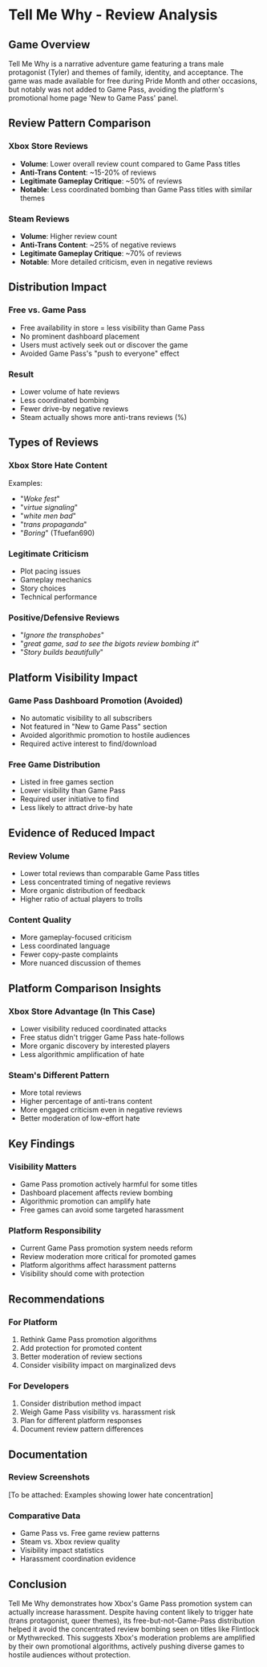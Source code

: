 # Tell Me Why - Review Analysis

## Game Overview
Tell Me Why is a narrative adventure game featuring a trans male protagonist (Tyler) and themes of family, identity, and acceptance. The game was made available for free during Pride Month and other occasions, but notably was not added to Game Pass, avoiding the platform's promotional home page 'New to Game Pass' panel.

## Review Pattern Comparison

### Xbox Store Reviews
- **Volume**: Lower overall review count compared to Game Pass titles
- **Anti-Trans Content**: ~15-20% of reviews
- **Legitimate Gameplay Critique**: ~50% of reviews
- **Notable**: Less coordinated bombing than Game Pass titles with similar themes

### Steam Reviews
- **Volume**: Higher review count
- **Anti-Trans Content**: ~25% of negative reviews
- **Legitimate Gameplay Critique**: ~70% of reviews
- **Notable**: More detailed criticism, even in negative reviews

## Distribution Impact

### Free vs. Game Pass
- Free availability in store = less visibility than Game Pass
- No prominent dashboard placement
- Users must actively seek out or discover the game
- Avoided Game Pass's "push to everyone" effect

### Result
- Lower volume of hate reviews
- Less coordinated bombing
- Fewer drive-by negative reviews
- Steam actually shows more anti-trans reviews (%)

## Types of Reviews

### Xbox Store Hate Content
Examples:
- "*Woke fest*"
- "*virtue signaling*"
- "*white men bad*"
- "*trans propaganda*"
- "*Boring*" (Tfuefan690)

### Legitimate Criticism
- Plot pacing issues
- Gameplay mechanics
- Story choices
- Technical performance

### Positive/Defensive Reviews
- "*Ignore the transphobes*"
- "*great game, sad to see the bigots review bombing it*"
- "*Story builds beautifully*"

## Platform Visibility Impact

### Game Pass Dashboard Promotion (Avoided)
- No automatic visibility to all subscribers
- Not featured in "New to Game Pass" section
- Avoided algorithmic promotion to hostile audiences
- Required active interest to find/download

### Free Game Distribution
- Listed in free games section
- Lower visibility than Game Pass
- Required user initiative to find
- Less likely to attract drive-by hate

## Evidence of Reduced Impact

### Review Volume
- Lower total reviews than comparable Game Pass titles
- Less concentrated timing of negative reviews
- More organic distribution of feedback
- Higher ratio of actual players to trolls

### Content Quality
- More gameplay-focused criticism
- Less coordinated language
- Fewer copy-paste complaints
- More nuanced discussion of themes

## Platform Comparison Insights

### Xbox Store Advantage (In This Case)
- Lower visibility reduced coordinated attacks
- Free status didn't trigger Game Pass hate-follows
- More organic discovery by interested players
- Less algorithmic amplification of hate

### Steam's Different Pattern
- More total reviews
- Higher percentage of anti-trans content
- More engaged criticism even in negative reviews
- Better moderation of low-effort hate

## Key Findings

### Visibility Matters
- Game Pass promotion actively harmful for some titles
- Dashboard placement affects review bombing
- Algorithmic promotion can amplify hate
- Free games can avoid some targeted harassment

### Platform Responsibility
- Current Game Pass promotion system needs reform
- Review moderation more critical for promoted games
- Platform algorithms affect harassment patterns
- Visibility should come with protection

## Recommendations

### For Platform
1. Rethink Game Pass promotion algorithms
2. Add protection for promoted content
3. Better moderation of review sections
4. Consider visibility impact on marginalized devs

### For Developers
1. Consider distribution method impact
2. Weigh Game Pass visibility vs. harassment risk
3. Plan for different platform responses
4. Document review pattern differences

## Documentation

### Review Screenshots
[To be attached: Examples showing lower hate concentration]

### Comparative Data
- Game Pass vs. Free game review patterns
- Steam vs. Xbox review quality
- Visibility impact statistics
- Harassment coordination evidence

## Conclusion

Tell Me Why demonstrates how Xbox's Game Pass promotion system can actually increase harassment. Despite having content likely to trigger hate (trans protagonist, queer themes), its free-but-not-Game-Pass distribution helped it avoid the concentrated review bombing seen on titles like Flintlock or Mythwrecked. This suggests Xbox's moderation problems are amplified by their own promotional algorithms, actively pushing diverse games to hostile audiences without protection. 